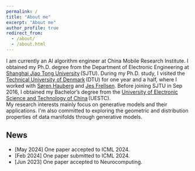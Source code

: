 ```yaml
---
permalink: /
title: "About me"
excerpt: "About me"
author_profile: true
redirect_from: 
  - /about/
  - /about.html
---
```


I am currently an AI algorithm engineer at China Mobile Research Institute. I obtained my Ph.D. degree from the Department of Electronic Engineering at [Shanghai Jiao Tong University](https://www.sjtu.edu.cn/)&thinsp;(SJTU). During my Ph.D. study, I visited the [Technical University of Denmark](https://www.dtu.dk/english/)&thinsp;(DTU) for one year and a half, where I worked with [Søren Hauberg](http://www2.compute.dtu.dk/~sohau/) and [Jes Frellsen](https://frellsen.org/). Before joining SJTU in Sep 2016, I obtained my Bachelor’s degree from the [University of Electronic Science and Technology of China](https://www.uestc.edu.cn/)&thinsp;(UESTC).  
My research interests mainly focus on generative models and their applications. I'm also committed to exploring the geometric and distribution properties of data manifolds through generative models.
 
News
------
- [May 2024] One paper accepted to ICML 2024.
- [Feb 2024] One paper submitted to ICML 2024.
- [Jun 2023] One paper accepted to Neurocomputing.

